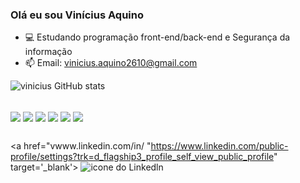 ### Olá eu sou Vinícius Aquino 

- 💻 Estudando programação front-end/back-end e Segurança da informação
- 📫 Email: vinicius.aquino2610@gmail.com

![vinicius GitHub stats](https://github-readme-stats.vercel.app/api?username=viniciusaqmelo&show_icons=true&theme=transparent)


<div style="display: inline_block"><br>
   <img align="center"  src="https://img.shields.io/badge/HTML5-E34F26?style=for-the-badge&logo=html5&logoColor=white">
  <img align="center"  src="https://img.shields.io/badge/CSS3-1572B6?style=for-the-badge&logo=css3&logoColor=white">
  <img align="center"  src="https://img.shields.io/badge/Java-ED8B00?style=for-the-badge&logo=openjdk&logoColor=white">
  <img align="center"  src="https://img.shields.io/badge/C-00599C?style=for-the-badge&logo=c&logoColor=white">
  <img align="center"  src="https://img.shields.io/badge/Python-3776AB?style=for-the-badge&logo=python&logoColor=white">
  <img align="center"  src="https://img.shields.io/badge/Linux-FCC624?style=for-the-badge&logo=linux&logoColor=black">
</div>


##

<div>

<a href="vwww.linkedin.com/in/
"https://www.linkedin.com/public-profile/settings?trk=d_flagship3_profile_self_view_public_profile" target='_blank'>
        <img src="https://img.shields.io/badge/LinkedIn-0077B5?style=for-the-badge&logo=linkedin&logoColor=white" alt="icone do Linkedln">
        </a>
</div>
